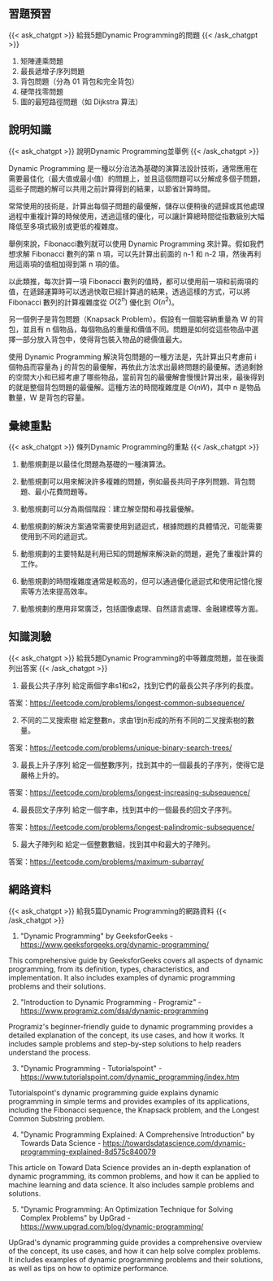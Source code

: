 ## 習題預習
{{< ask_chatgpt >}}
給我5題Dynamic Programming的問題
{{< /ask_chatgpt >}}



1. 矩陣連乘問題
2. 最長遞增子序列問題
3. 背包問題（分為 01 背包和完全背包）
4. 硬幣找零問題
5. 圖的最短路徑問題（如 Dijkstra 算法）   

## 說明知識
{{< ask_chatgpt >}}
說明Dynamic Programming並舉例
{{< /ask_chatgpt >}}



Dynamic Programming 是一種以分治法為基礎的演算法設計技術，通常應用在需要最佳化（最大值或最小值）的問題上，並且這個問題可以分解成多個子問題，這些子問題的解可以共用之前計算得到的結果，以節省計算時間。

常常使用的技術是，計算出每個子問題的最優解，儲存以便稍後的遞歸或其他處理過程中重複計算的時候使用，透過這樣的優化，可以讓計算總時間從指數級別大幅降低至多項式級別或更低的複雜度。

舉例來說，Fibonacci數列就可以使用 Dynamic Programming 來計算。假如我們想求解 Fibonacci 數列的第 n 項，可以先計算出前面的 n-1 和 n-2 項，然後再利用這兩項的值相加得到第 n 項的值。

以此類推，每次計算一項 Fibonacci 數列的值時，都可以使用前一項和前兩項的值，在遞歸運算時可以透過快取已經計算過的結果，透過這樣的方式，可以將 Fibonacci 數列的計算複雜度從 $O(2^n)$ 優化到 $O(n^2)$。

另一個例子是背包問題（Knapsack Problem）。假設有一個能容納重量為 W 的背包，並且有 n 個物品，每個物品的重量和價值不同。問題是如何從這些物品中選擇一部分放入背包中，使得背包裝入物品的總價值最大。

使用 Dynamic Programming 解決背包問題的一種方法是，先計算出只考慮前 i 個物品而容量為 j 的背包的最優解，再依此方法求出最終問題的最優解。透過剩餘的空間大小和已經考慮了哪些物品，當前背包的最優解會慢慢計算出來，最後得到的就是整個背包問題的最優解。這種方法的時間複雜度是 $O(nW)$，其中 n 是物品數量，W 是背包的容量。   

## 彙總重點
{{< ask_chatgpt >}}
條列Dynamic Programming的重點
{{< /ask_chatgpt >}}



1. 動態規劃是以最佳化問題為基礎的一種演算法。

2. 動態規劃可以用來解決許多複雜的問題，例如最長共同子序列問題、背包問題、最小花費問題等。

3. 動態規劃可以分為兩個階段：建立解空間和尋找最優解。

4. 動態規劃的解決方案通常需要使用到遞迴式，根據問題的具體情況，可能需要使用到不同的遞迴式。

5. 動態規劃的主要特點是利用已知的問題解來解決新的問題，避免了重複計算的工作。

6. 動態規劃的時間複雜度通常是較高的，但可以通過優化遞迴式和使用記憶化搜索等方法來提高效率。

7. 動態規劃的應用非常廣泛，包括圖像處理、自然語言處理、金融建模等方面。   

## 知識測驗
{{< ask_chatgpt >}}
給我5題Dynamic Programming的中等難度問題，並在後面列出答案
{{< /ask_chatgpt >}}



1. 最長公共子序列
給定兩個字串s1和s2，找到它們的最長公共子序列的長度。

答案：https://leetcode.com/problems/longest-common-subsequence/

2. 不同的二叉搜索樹
給定整數n，求由1到n形成的所有不同的二叉搜索樹的數量。

答案：https://leetcode.com/problems/unique-binary-search-trees/

3. 最長上升子序列
給定一個整數序列，找到其中的一個最長的子序列，使得它是嚴格上升的。

答案：https://leetcode.com/problems/longest-increasing-subsequence/

4. 最長回文子序列
給定一個字串，找到其中的一個最長的回文子序列。

答案：https://leetcode.com/problems/longest-palindromic-subsequence/

5. 最大子陣列和
給定一個整數數組，找到其中和最大的子陣列。

答案：https://leetcode.com/problems/maximum-subarray/   

## 網路資料
{{< ask_chatgpt >}}
給我5篇Dynamic Programming的網路資料
{{< /ask_chatgpt >}}



1. "Dynamic Programming" by GeeksforGeeks - https://www.geeksforgeeks.org/dynamic-programming/

This comprehensive guide by GeeksforGeeks covers all aspects of dynamic programming, from its definition, types, characteristics, and implementation. It also includes examples of dynamic programming problems and their solutions.

2. "Introduction to Dynamic Programming - Programiz" - https://www.programiz.com/dsa/dynamic-programming

Programiz's beginner-friendly guide to dynamic programming provides a detailed explanation of the concept, its use cases, and how it works. It includes sample problems and step-by-step solutions to help readers understand the process.

3. "Dynamic Programming - Tutorialspoint" - https://www.tutorialspoint.com/dynamic_programming/index.htm

Tutorialspoint's dynamic programming guide explains dynamic programming in simple terms and provides examples of its applications, including the Fibonacci sequence, the Knapsack problem, and the Longest Common Substring problem.

4. "Dynamic Programming Explained: A Comprehensive Introduction" by Towards Data Science - https://towardsdatascience.com/dynamic-programming-explained-8d575c840079

This article on Toward Data Science provides an in-depth explanation of dynamic programming, its common problems, and how it can be applied to machine learning and data science. It also includes sample problems and solutions.

5. "Dynamic Programming: An Optimization Technique for Solving Complex Problems" by UpGrad - https://www.upgrad.com/blog/dynamic-programming/

UpGrad's dynamic programming guide provides a comprehensive overview of the concept, its use cases, and how it can help solve complex problems. It includes examples of dynamic programming problems and their solutions, as well as tips on how to optimize performance.   

